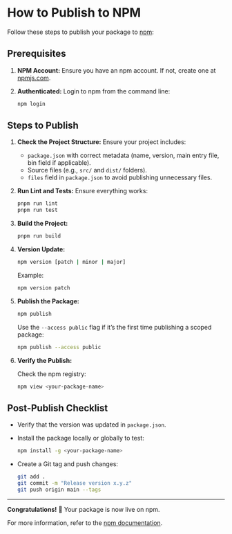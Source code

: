 # How to Publish to NPM

Follow these steps to publish your package to [npm](https://www.npmjs.com/):

## Prerequisites

1. **NPM Account:** Ensure you have an npm account. If not, create one at [npmjs.com](https://www.npmjs.com/).
2. **Authenticated:** Login to npm from the command line:

   ```bash
   npm login
   ```

## Steps to Publish

1. **Check the Project Structure:** Ensure your project includes:
    - `package.json` with correct metadata (name, version, main entry file, bin field if applicable).
    - Source files (e.g., `src/` and `dist/` folders).
    - `files` field in `package.json` to avoid publishing unnecessary files.

2. **Run Lint and Tests:** Ensure everything works:

   ```bash
   pnpm run lint
   pnpm run test
   ```

3. **Build the Project:**

   ```bash
   pnpm run build
   ```

4. **Version Update:**

   ```bash
   npm version [patch | minor | major]
   ```

   Example:

   ```bash
   npm version patch
   ```

5. **Publish the Package:**

   ```bash
   npm publish
   ```

   Use the `--access public` flag if it’s the first time publishing a scoped package:

   ```bash
   npm publish --access public
   ```

6. **Verify the Publish:**

   Check the npm registry:

   ```bash
   npm view <your-package-name>
   ```

## Post-Publish Checklist

- Verify that the version was updated in `package.json`.
- Install the package locally or globally to test:

  ```bash
  npm install -g <your-package-name>
  ```

- Create a Git tag and push changes:

  ```bash
  git add .
  git commit -m "Release version x.y.z"
  git push origin main --tags
  ```

---

**Congratulations!** 🎉 Your package is now live on npm.

For more information, refer to the [npm documentation](https://docs.npmjs.com/).

